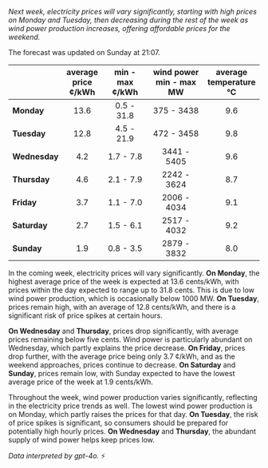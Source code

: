 *Next week, electricity prices will vary significantly, starting with high prices on Monday and Tuesday, then decreasing during the rest of the week as wind power production increases, offering affordable prices for the weekend.*

The forecast was updated on Sunday at 21:07.

|              | average<br>price<br>¢/kWh | min - max<br>¢/kWh | wind power<br>min - max<br>MW | average<br>temperature<br>°C |
|:-------------|:----------------:|:----------------:|:-------------:|:-------------:|
| **Monday** | 13.6 | 0.5 - 31.8 | 375 - 3438 | 9.6 |
| **Tuesday** | 12.8 | 4.5 - 21.9 | 472 - 3458 | 9.8 |
| **Wednesday** | 4.2 | 1.7 - 7.8 | 3441 - 5405 | 9.6 |
| **Thursday** | 4.6 | 2.1 - 7.9 | 2242 - 3624 | 8.7 |
| **Friday** | 3.7 | 1.1 - 7.0 | 2006 - 4034 | 9.1 |
| **Saturday** | 2.7 | 1.5 - 6.1 | 2517 - 4032 | 9.2 |
| **Sunday** | 1.9 | 0.8 - 3.5 | 2879 - 3832 | 8.0 |

In the coming week, electricity prices will vary significantly. **On Monday**, the highest average price of the week is expected at 13.6 cents/kWh, with prices within the day expected to range up to 31.8 cents. This is due to low wind power production, which is occasionally below 1000 MW. **On Tuesday**, prices remain high, with an average of 12.8 cents/kWh, and there is a significant risk of price spikes at certain hours.

**On Wednesday** and **Thursday**, prices drop significantly, with average prices remaining below five cents. Wind power is particularly abundant on Wednesday, which partly explains the price decrease. **On Friday**, prices drop further, with the average price being only 3.7 ¢/kWh, and as the weekend approaches, prices continue to decrease. **On Saturday** and **Sunday**, prices remain low, with Sunday expected to have the lowest average price of the week at 1.9 cents/kWh.

Throughout the week, wind power production varies significantly, reflecting in the electricity price trends as well. The lowest wind power production is on Monday, which partly raises the prices for that day. **On Tuesday**, the risk of price spikes is significant, so consumers should be prepared for potentially high hourly prices. **On Wednesday** and **Thursday**, the abundant supply of wind power helps keep prices low.

*Data interpreted by gpt-4o.* ⚡️

